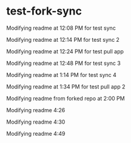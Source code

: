 # test-fork-sync

Modifying readme at 12:08 PM for test sync

Modifying readme at 12:14 PM for test sync 2

Modifying readme at 12:24 PM for test pull app

Modifying readme at 12:48 PM for test sync 3

Modifying readme at 1:14 PM for test sync 4

Modifying readme at 1:34 PM for test pull app 2

Modifying readme from forked repo at 2:00 PM

Modifying readme 4:26

Modifying readme 4:30

Modifying readme 4:49
